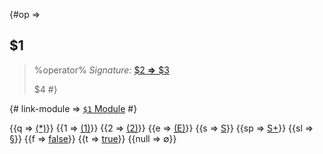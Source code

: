 
{#op => 
## $1

> %operator%
> _Signature:_ [ $2 **&rArr;** $3](class:kwd)
> 
> $4
 #}

{# link-module => [`$1` Module](/reference-$1/) #}

{{q => [(\*)](class:kwd)}}
{{1 => [(1)](class:kwd)}}
{{2 => [(2)](class:kwd)}}
{{e => [(E)](class:kwd)}}
{{s => [S](class:kwd)}}
{{sp => [S+](class:kwd)}}
{{sl => [§](class:kwd)}}
{{f => [false](class:kwd)}} 
{{t => [true](class:kwd)}}
{{null => &#x2205;}}
